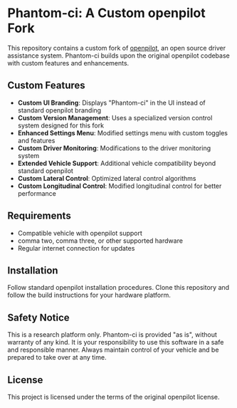 # Phantom-ci: A Custom openpilot Fork

This repository contains a custom fork of [openpilot](https://github.com/commaai/openpilot), an open source driver assistance system. Phantom-ci builds upon the original openpilot codebase with custom features and enhancements.

## Custom Features

- **Custom UI Branding**: Displays "Phantom-ci" in the UI instead of standard openpilot branding
- **Custom Version Management**: Uses a specialized version control system designed for this fork
- **Enhanced Settings Menu**: Modified settings menu with custom toggles and features
- **Custom Driver Monitoring**: Modifications to the driver monitoring system
- **Extended Vehicle Support**: Additional vehicle compatibility beyond standard openpilot
- **Custom Lateral Control**: Optimized lateral control algorithms
- **Custom Longitudinal Control**: Modified longitudinal control for better performance

## Requirements

- Compatible vehicle with openpilot support
- comma two, comma three, or other supported hardware
- Regular internet connection for updates

## Installation

Follow standard openpilot installation procedures. Clone this repository and follow the build instructions for your hardware platform.

## Safety Notice

This is a research platform only. Phantom-ci is provided "as is", without warranty of any kind. It is your responsibility to use this software in a safe and responsible manner. Always maintain control of your vehicle and be prepared to take over at any time.

## License

This project is licensed under the terms of the original openpilot license.
